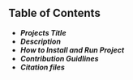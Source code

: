 ## Table of Contents
- **_Projects Title_**
- **_Description_**
- **_How to Install and Run Project_**
- **_Contribution Guidlines_**
- **_Citation files_**
